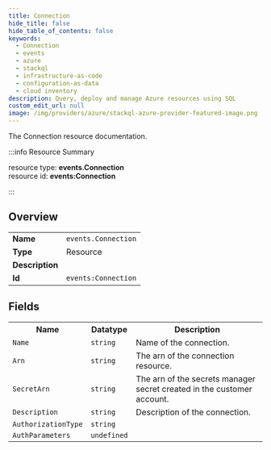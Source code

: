 ```yaml
---
title: Connection
hide_title: false
hide_table_of_contents: false
keywords:
  - Connection
  - events
  - azure
  - stackql
  - infrastructure-as-code
  - configuration-as-data
  - cloud inventory
description: Query, deploy and manage Azure resources using SQL
custom_edit_url: null
image: /img/providers/azure/stackql-azure-provider-featured-image.png
---
```

The Connection resource documentation.

:::info Resource Summary

<div class="row">
<div class="providerDocColumn">
<span>resource type:&nbsp;<b>events.Connection</b></span><br />
<span>resource id:&nbsp;<b>events:Connection</b></span><br />
</div>
</div>

:::

## Overview
<table><tbody>
<tr><td><b>Name</b></td><td><code>events.Connection</code></td></tr>
<tr><td><b>Type</b></td><td>Resource</td></tr>
<tr><td><b>Description</b></td><td></td></tr>
<tr><td><b>Id</b></td><td><code>events:Connection</code></td></tr>
</tbody></table>

## Fields
<table><tbody>
<tr><th>Name</th><th>Datatype</th><th>Description</th></tr>
<tr><td><code>Name</code></td><td><code>string</code></td><td>Name of the connection.</td></tr><tr><td><code>Arn</code></td><td><code>string</code></td><td>The arn of the connection resource.</td></tr><tr><td><code>SecretArn</code></td><td><code>string</code></td><td>The arn of the secrets manager secret created in the customer account.</td></tr><tr><td><code>Description</code></td><td><code>string</code></td><td>Description of the connection.</td></tr><tr><td><code>AuthorizationType</code></td><td><code>string</code></td><td></td></tr><tr><td><code>AuthParameters</code></td><td><code>undefined</code></td><td></td></tr>
</tbody></table>
